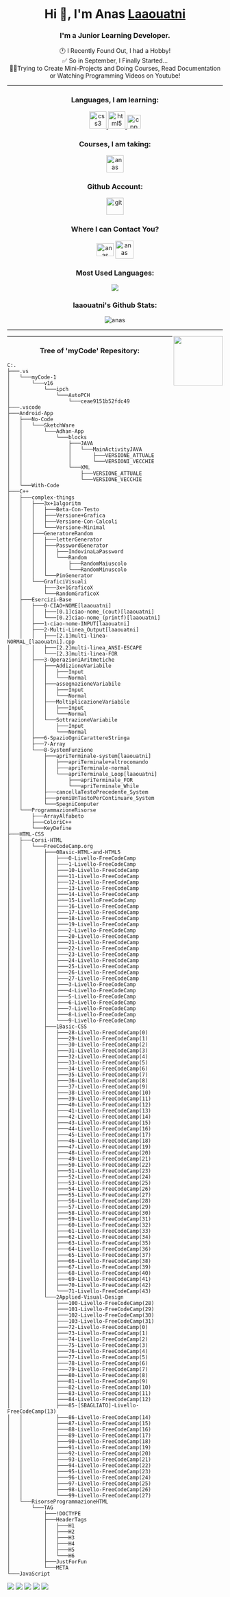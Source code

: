 <!--Hi, I’m @Laaouatni-->

<h1 align="center">Hi 👋, I'm Anas <a href="https://github.com/Laaouatni" target="_blank">Laaouatni</a></h1>
<h3 align="center">I'm a Junior Learning Developer.</h3>

<p align="center">🕐 I Recently Found Out, I had a Hobby!<br> ✅ So in September, I Finally Started...<br>👨‍💻Trying to Create Mini-Projects and Doing Courses, Read Documentation or Watching Programming Videos on Youtube!</p>

<hr>
<h3 align="center">Languages, I am learning:</h3>
<p align="center">
    <a href="https://www.w3schools.com/css/" target="_blank"> <img src="https://raw.githubusercontent.com/devicons/devicon/master/icons/css3/css3-original-wordmark.svg" alt="css3" width="40" height="40" /> </a>
    <a href="https://www.w3.org/html/" target="_blank"> <img src="https://raw.githubusercontent.com/devicons/devicon/master/icons/html5/html5-original-wordmark.svg" alt="html5" width="40" height="40" /> </a>
    <a href="https://www.cplusplus.com/" target="_blank"> <img src="https://cdn.freebiesupply.com/logos/large/2x/c-logo-png-transparent.png" alt="cpp" height="32" /> </a>
    <!-- <a href="https://developer.mozilla.org/en-US/docs/Web/JavaScript" target="_blank"> <img src="https://raw.githubusercontent.com/devicons/devicon/master/icons/javascript/javascript-original.svg" alt="javascript" width="40" height="40" /> </a> -->
</p>

<h3 align="center">Courses, I am taking:</h3>
<p align="center">
    <a href="https://github.com/Laaouatni/myCode/tree/main/HTML-CSS/Corsi-HTML/FreeCodeCamp.org" target="_blank"> <img src="https://avatars3.githubusercontent.com/u/9892522?s=280&v=4" alt="anas" width="40" height="40" /> </a>
</p>
<h3 align="center">Github Account:</h3>
<p align="center">
    <!--     <a href="https://git-scm.com/" target="_blank"> <img src="https://www.vectorlogo.zone/logos/git-scm/git-scm-icon.svg" alt="git" width="40" height="40" /> </a> -->
    <a href="https://github.com/Laaouatni" target="_blank"> <img src="https://logos-download.com/wp-content/uploads/2016/09/GitHub_logo.png" alt="git" width="40" height="40" /> </a>
</p>

<h3 align="center">Where I can Contact You?</h3>
<p align="center">
    <a href="https://linkedin.com/in/anas-laaouatni" target="blank"><img align="center" src="https://raw.githubusercontent.com/rahuldkjain/github-profile-readme-generator/master/src/images/icons/Social/linked-in-alt.svg" alt="anas" height="30" width="40" /></a>
    <a href="mailto:laaouatni.anas@outlook.it" target="blank"><img align="center" src="https://www.google.com/gmail/about/static/images/logo-gmail.png?cache=1adba63" alt="anas" width="42" /></a>
</p>


<h3 align="center">Most Used Languages:</h3>

<!--
<p align="center"><img align="center" src="https://github-readme-stats.vercel.app/api/top-langs?username=Laaouatni&show_icons=true&locale=en&layout=compact" alt="anas" /></p>
    <p align="center"><a href="https://github.com/Laaouatni">-->
<p align="center">
    <img align="center" src="https://github-readme-stats.vercel.app/api/top-langs/?username=Laaouatni" />
    </a>
</p>
<h3 align="center">laaouatni's Github Stats:</h3>
<p align="center"><img align="center" src="https://github-readme-stats.vercel.app/api?username=Laaouatni&show_icons=true&hide_border=true" alt="anas" /></p>

<hr>

<a href="https://github.com/Laaouatni/MyCode" title="myCode laaouatni"><img align="right" height="115" src="https://github-readme-stats.vercel.app/api/pin/?username=Laaouatni&repo=MyCode&theme=gotham"></a>

<hr>
<h3 align="center">Tree of 'myCode' Repesitory:</h3>

```
C:.
├───.vs
│   └───myCode-1
│       └───v16
│           └───ipch
│               └───AutoPCH
│                   └───ceae9151b52fdc49
├───.vscode
├───Android-App
│   ├───No-Code
│   │   └───SketchWare
│   │       └───Adhan-App
│   │           └───blocks
│   │               ├───JAVA
│   │               │   └───MainActivityJAVA
│   │               │       ├───VERSIONE_ATTUALE        
│   │               │       └───VERSIONI_VECCHIE        
│   │               └───XML
│   │                   ├───VERSIONE_ATTUALE
│   │                   └───VERSIONE_VECCHIE
│   └───With-Code
├───C++
│   ├───complex-things
│   │   ├───3x+1algoritm
│   │   │   ├───Beta-Con-Testo
│   │   │   ├───Versione+Grafica
│   │   │   ├───Versione-Con-Calcoli
│   │   │   └───Versione-Minimal
│   │   ├───GeneratoreRandom
│   │   │   ├───letterGenerator
│   │   │   ├───PasswordGenerator
│   │   │   │   ├───IndovinaLaPassword
│   │   │   │   └───Random
│   │   │   │       ├───RandomMaiuscolo
│   │   │   │       └───RandomMinuscolo
│   │   │   └───PinGenerator
│   │   └───GraficiVisuali
│   │       ├───3x+1GraficoX
│   │       └───RandomGraficoX
│   ├───Esercizi-Base
│   │   ├───0-CIAO+NOME[laaouatni]
│   │   │   ├───[0.1]ciao-nome_(cout)[laaouatni]
│   │   │   └───[0.2]ciao-nome_(printf)[laaouatni]
│   │   ├───1-ciao-nome-INPUT[laaouatni]
│   │   ├───2-Multi-Linea_Output[laaouatni]
│   │   │   ├───[2.1]multi-linea-NORMAL_[laaouatni].cpp
│   │   │   ├───[2.2]multi-linea_ANSI-ESCAPE
│   │   │   └───[2.3]multi-linea-FOR
│   │   ├───3-OperazioniAritmetiche
│   │   │   ├───AddizioneVariabile
│   │   │   │   ├───Input
│   │   │   │   └───Normal
│   │   │   ├───assegnazioneVariabile
│   │   │   │   ├───Input
│   │   │   │   └───Normal
│   │   │   ├───MoltiplicazioneVariabile
│   │   │   │   ├───Input
│   │   │   │   └───Normal
│   │   │   └───SottrazioneVariabile
│   │   │       ├───Input
│   │   │       └───Normal
│   │   ├───6-SpazioOgniCarattereStringa
│   │   ├───7-Array
│   │   └───8-SystemFunzione
│   │       ├───apriTerminale-system[laaouatni]
│   │       │   ├───apriTerminale+altrocomando
│   │       │   ├───apriTerminale-normal
│   │       │   └───apriTerminale_Loop[laaouatni]
│   │       │       ├───apriTerminale_FOR
│   │       │       └───apriTerminale_While
│   │       ├───cancellaTestoPrecedente_System
│   │       ├───premiUnTastoPerContinuare_System
│   │       └───SpegniComputer
│   └───ProgrammazioneRisorse
│       ├───ArrayAlfabeto
│       ├───ColoriC++
│       └───KeyDefine
├───HTML-CSS
│   ├───Corsi-HTML
│   │   └───FreeCodeCamp.org
│   │       ├───0Basic-HTML-and-HTML5
│   │       │   ├───0-Livello-FreeCodeCamp
│   │       │   ├───1-Livello-FreeCodeCamp
│   │       │   ├───10-Livello-FreeCodeCamp
│   │       │   ├───11-Livello-FreeCodeCamp
│   │       │   ├───12-Livello-FreeCodeCamp
│   │       │   ├───13-Livello-FreeCodeCamp
│   │       │   ├───14-Livello-FreeCodeCamp
│   │       │   ├───15-LivelloFreeCodeCamp
│   │       │   ├───16-Livello-FreeCodeCamp
│   │       │   ├───17-Livello-FreeCodeCamp
│   │       │   ├───18-Livello-FreeCodeCamp
│   │       │   ├───19-Livello-FreeCodeCamp
│   │       │   ├───2-Livello-FreeCodeCamp
│   │       │   ├───20-Livello-FreeCodeCamp
│   │       │   ├───21-Livello-FreeCodeCamp
│   │       │   ├───22-Livello-FreeCodeCamp
│   │       │   ├───23-Livello-FreeCodeCamp
│   │       │   ├───24-Livello-FreeCodeCamp
│   │       │   ├───25-Livello-FreeCodeCamp
│   │       │   ├───26-Livello-FreeCodeCamp
│   │       │   ├───27-Livello-FreeCodeCamp
│   │       │   ├───3-Livello-FreeCodeCamp
│   │       │   ├───4-Livello-FreeCodeCamp
│   │       │   ├───5-Livello-FreeCodeCamp
│   │       │   ├───6-Livello-FreeCodeCamp
│   │       │   ├───7-Livello-FreeCodeCamp
│   │       │   ├───8-Livello-FreeCodeCamp
│   │       │   └───9-Livello-FreeCodeCamp
│   │       ├───1Basic-CSS
│   │       │   ├───28-Livello-FreeCodeCamp(0)
│   │       │   ├───29-Livello-FreeCodeCamp(1)
│   │       │   ├───30-Livello-FreeCodeCamp(2)
│   │       │   ├───31-Livello-FreeCodeCamp(3)
│   │       │   ├───32-Livello-FreeCodeCamp(4)
│   │       │   ├───33-Livello-FreeCodeCamp(5)
│   │       │   ├───34-Livello-FreeCodeCamp(6)
│   │       │   ├───35-Livello-FreeCodeCamp(7)
│   │       │   ├───36-Livello-FreeCodeCamp(8)
│   │       │   ├───37-Livello-FreeCodeCamp(9)
│   │       │   ├───38-Livello-FreeCodeCamp(10)
│   │       │   ├───39-Livello-FreeCodeCamp(11)
│   │       │   ├───40-Livello-FreeCodeCamp(12)
│   │       │   ├───41-Livello-FreeCodeCamp(13)
│   │       │   ├───42-Livello-FreeCodeCamp(14)
│   │       │   ├───43-Livello-FreeCodeCamp(15)
│   │       │   ├───44-Livello-FreeCodeCamp(16)
│   │       │   ├───45-Livello-FreeCodeCamp(17)
│   │       │   ├───46-Livello-FreeCodeCamp(18)
│   │       │   ├───47-Livello-FreeCodeCamp(19)
│   │       │   ├───48-Livello-FreeCodeCamp(20)
│   │       │   ├───49-Livello-FreeCodeCamp(21)
│   │       │   ├───50-Livello-FreeCodeCamp(22)
│   │       │   ├───51-Livello-FreeCodeCamp(23)
│   │       │   ├───52-Livello-FreeCodeCamp(24)
│   │       │   ├───53-Livello-FreeCodeCamp(25)
│   │       │   ├───54-Livello-FreeCodeCamp(26)
│   │       │   ├───55-Livello-FreeCodeCamp(27)
│   │       │   ├───56-Livello-FreeCodeCamp(28)
│   │       │   ├───57-Livello-FreeCodeCamp(29)
│   │       │   ├───58-Livello-FreeCodeCamp(30)
│   │       │   ├───59-Livello-FreeCodeCamp(31)
│   │       │   ├───60-Livello-FreeCodeCamp(32)
│   │       │   ├───61-Livello-FreeCodeCamp(33)
│   │       │   ├───62-Livello-FreeCodeCamp(34)
│   │       │   ├───63-Livello-FreeCodeCamp(35)
│   │       │   ├───64-Livello-FreeCodeCamp(36)
│   │       │   ├───65-Livello-FreeCodeCamp(37)
│   │       │   ├───66-Livello-FreeCodeCamp(38)
│   │       │   ├───67-Livello-FreeCodeCamp(39)
│   │       │   ├───68-Livello-FreeCodeCamp(40)
│   │       │   ├───69-Livello-FreeCodeCamp(41)
│   │       │   ├───70-Livello-FreeCodeCamp(42)
│   │       │   └───71-Livello-FreeCodeCamp(43)
│   │       └───2Applied-Visual-Design
│   │           ├───100-Livello-FreeCodeCamp(28)
│   │           ├───101-Livello-FreeCodeCamp(29)
│   │           ├───102-Livello-FreeCodeCamp(30)
│   │           ├───103-Livello-FreeCodeCamp(31)
│   │           ├───72-Livello-FreeCodeCamp(0)
│   │           ├───73-Livello-FreeCodeCamp(1)
│   │           ├───74-Livello-FreeCodeCamp(2)
│   │           ├───75-Livello-FreeCodeCamp(3)
│   │           ├───76-Livello-FreeCodeCamp(4)
│   │           ├───77-Livello-FreeCodeCamp(5)
│   │           ├───78-Livello-FreeCodeCamp(6)
│   │           ├───79-Livello-FreeCodeCamp(7)
│   │           ├───80-Livello-FreeCodeCamp(8)
│   │           ├───81-Livello-FreeCodeCamp(9)
│   │           ├───82-Livello-FreeCodeCamp(10)
│   │           ├───83-Livello-FreeCodeCamp(11)
│   │           ├───84-Livello-FreeCodeCamp(12)
│   │           ├───85-[SBAGLIATO]-Livello-FreeCodeCamp(13)
│   │           ├───86-Livello-FreeCodeCamp(14)
│   │           ├───87-Livello-FreeCodeCamp(15)
│   │           ├───88-Livello-FreeCodeCamp(16)
│   │           ├───89-Livello-FreeCodeCamp(17)
│   │           ├───90-Livello-FreeCodeCamp(18)
│   │           ├───91-Livello-FreeCodeCamp(19)
│   │           ├───92-Livello-FreeCodeCamp(20)
│   │           ├───93-Livello-FreeCodeCamp(21)
│   │           ├───94-Livello-FreeCodeCamp(22)
│   │           ├───95-Livello-FreeCodeCamp(23)
│   │           ├───96-Livello-FreeCodeCamp(24)
│   │           ├───97-Livello-FreeCodeCamp(25)
│   │           ├───98-Livello-FreeCodeCamp(26)
│   │           └───99-Livello-FreeCodeCamp(27)
│   └───RisorseProgrammazioneHTML
│       └───TAG
│           ├───!DOCTYPE
│           ├───HeaderTags
│           │   ├───H1
│           │   ├───H2
│           │   ├───H3
│           │   ├───H4
│           │   ├───H5
│           │   └───H6
│           ├───JustForFun
│           └───META
└───JavaScript
```

<!--<img style="display: inline-block;" src="https://img.shields.io/github/followers/Laaouatni?label=Follow" />-->
<img style="display: inline-block;" src="https://img.shields.io/badge/-HTML5-E34F26?style=flat&logo=html5&logoColor=white"> <img style="display: inline-block;" src="https://img.shields.io/badge/-CSS3-1572B6?style=flat&logo=css3&logoColor=white">
<img style="display: inline-block;" src="http://img.shields.io/badge/-Github-000000?style=flat&logo=github&logoColor=FFFFFF">
<img style="display: inline-block;" src="http://img.shields.io/badge/-VS%20Code-007ACC?style=flat&logo=visual%20studio%20code&logoColor=white">
<img style="display: inline-block;" src="https://img.shields.io/badge/-C%20&%20C++-659ad2?style=flat&logo=c%2B%2B&logoColor=ffffff">

<!---
Laaouatni/Laaouatni is a ✨ special ✨ repository because its `README.md` (this file) appears on your GitHub profile.
You can click the Preview link to take a look at your changes.
--->
